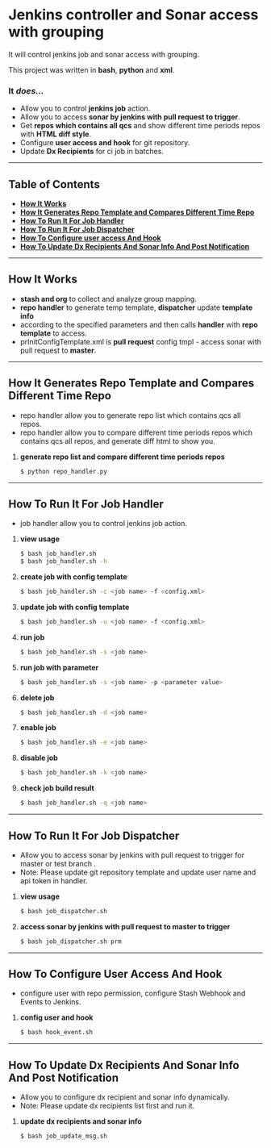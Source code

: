 # Jenkins controller and Sonar access with grouping


It will control jenkins job and sonar access with grouping.

This project was written in **bash**, **python** and **xml**.



### It _does..._

* Allow you to control **jenkins job** action.
* Allow you to access **sonar by jenkins with pull request to trigger**.
* Get **repos which contains all qcs** and show different time periods repos with **HTML diff style**.
* Configure **user access and hook** for git repository.
* Update **Dx Recipients** for ci job in batches.


----


## Table of Contents

* **[How It Works](#how-it-works)**
* **[How It Generates Repo Template and Compares Different Time Repo](#how-it-generates-repo-template-and-compares-different-time-repo)**
* **[How To Run It For Job Handler](#how-to-run-it-for-job-handler)**
* **[How To Run It For Job Dispatcher](#how-to-run-it-for-job-dispatcher)**
* **[How To Configure user access And Hook](#how-to-configure-user-access-and-hook)**
* **[How To Update Dx Recipients And Sonar Info And Post Notification](#how-to-update-dx-recipients-and-sonar-info-and-post-notification)**


----


## How It Works
* **stash and org** to collect and analyze group mapping.
* **repo handler** to generate temp template, **dispatcher** update **template info**
* according to the specified parameters and then calls **handler** with **repo template** to access.
* prInitConfigTemplate.xml is **pull request** config tmpl - access sonar with pull request to **master**.


----


## How It Generates Repo Template and Compares Different Time Repo

* repo handler allow you to generate repo list which contains qcs all repos.
* repo handler allow you to compare different time periods repos which contains qcs all repos, and generate diff html to show you.

1. **generate repo list and compare different time periods repos**
    ```sh
    $ python repo_handler.py
    ```


----


## How To Run It For Job Handler

* job handler allow you to control jenkins job action.

1. **view usage**
    ```sh
    $ bash job_handler.sh
    $ bash job_handler.sh -h
    ```

2. **create job with config template**
    ```sh
    $ bash job_handler.sh -c <job name> -f <config.xml>
    ```

3. **update job with config template**
    ```sh
    $ bash job_handler.sh -u <job name> -f <config.xml>
    ```

4. **run job**
    ```sh
    $ bash job_handler.sh -s <job name>
    ```

5. **run job with parameter**
    ```sh
    $ bash job_handler.sh -s <job name> -p <parameter value>
    ```

6. **delete job** 
    ```sh
    $ bash job_handler.sh -d <job name>
    ``` 

7. **enable job**
    ```sh
    $ bash job_handler.sh -e <job name>
    ```

8. **disable job**
    ```sh
    $ bash job_handler.sh -k <job name>
    ```
    
9. **check job build result**
    ```sh
    $ bash job_handler.sh -q <job name>
    ```

----


## How To Run It For Job Dispatcher

* Allow you to access sonar by jenkins with pull request to trigger for master or test branch .
* Note: Please update git repository template and update user name and api token in handler.

1. **view usage**
    ```sh
    $ bash job_dispatcher.sh
    ```

2. **access sonar by jenkins with pull request to master to trigger**
    ```sh
    $ bash job_dispatcher.sh prm
    ```


----


## How To Configure User Access And Hook

* configure user with repo permission, configure Stash Webhook and Events to Jenkins.

1. **config user and hook**
    ```sh
    $ bash hook_event.sh
    ```


----


## How To Update Dx Recipients And Sonar Info And Post Notification

* Allow you to configure dx recipient and sonar info dynamically.
* Note: Please update dx recipients list first and run it.

1. **update dx recipients and sonar info**
    ```sh
    $ bash job_update_msg.sh
    ```

